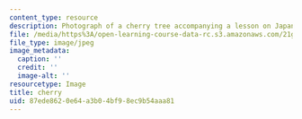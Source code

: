 ```yaml
---
content_type: resource
description: Photograph of a cherry tree accompanying a lesson on Japanese vocabulary.
file: /media/https%3A/open-learning-course-data-rc.s3.amazonaws.com/21g-504-japanese-iv-spring-2009/87ede8620e64a3b04bf98ec9b54aaa81_cherry.jpg
file_type: image/jpeg
image_metadata:
  caption: ''
  credit: ''
  image-alt: ''
resourcetype: Image
title: cherry
uid: 87ede862-0e64-a3b0-4bf9-8ec9b54aaa81
---
```

